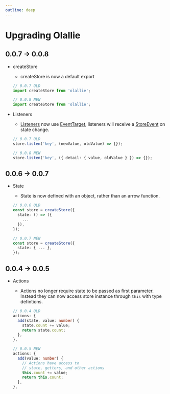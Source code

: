 ```yaml
---
outline: deep
---
```

# Upgrading Olallie

## 0.0.7 -> 0.0.8

- createStore
  - createStore is now a default export

  ```typescript
  // 0.0.7 OLD
  import createStore from 'olallie';
  
  // 0.0.8 NEW
  import createStore from 'olallie';
  ```

- Listeners
  - [Listeners](./listeners.md) now use [EventTarget](https://developer.mozilla.org/en-US/docs/Web/API/Event/target), listeners will receive a [StoreEvent](./api-reference.md#storeevent) on state change.

  ```typescript
  // 0.0.7 OLD
  store.listen('key', (newValue, oldValue) => {});

  // 0.0.8 NEW
  store.listen('key', ({ detail: { value, oldValue } }) => {});
  ```

## 0.0.6 -> 0.0.7

- State
  - State is now defined with an object, rather than an arrow function.

  ```typescript
  // 0.0.6 OLD
  const store = createStore({
    state: () => ({
      ...
    }),
  });

  // 0.0.7 NEW
  const store = createStore({
    state: { ... },
  });
  ```

## 0.0.4 -> 0.0.5

- Actions
  - Actions no longer require state to be passed as first parameter. Instead they can now access store instance through `this` with type defintions.

  ```typescript
  // 0.0.4 OLD
  actions: {
    add(state, value: number) {
      state.count += value;
      return state.count;
    },
  },

  // 0.0.5 NEW
  actions: {
    add(value: number) {
      // Actions have access to
      // state, getters, and other actions
      this.count += value;
      return this.count;
    },
  },
  ```

